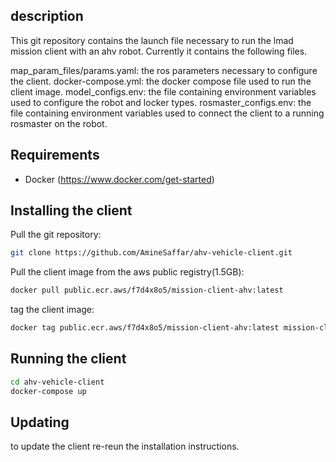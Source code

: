 ## description
This git repository contains the launch file necessary to run the lmad mission client with an ahv robot. Currently it contains the following files.

map_param_files/params.yaml: the ros parameters necessary to configure the client.
docker-compose.yml: the docker compose file used to run the client image.
model_configs.env: the file containing environment variables used to configure the robot and locker types.
rosmaster_configs.env: the file containing environment variables used to connect the client to a running rosmaster on the robot.

## Requirements
- Docker (https://www.docker.com/get-started)

## Installing the client
Pull the git repository:

```bash
git clone https://github.com/AmineSaffar/ahv-vehicle-client.git
```

Pull the client image from the aws public registry(1.5GB):

```bash
docker pull public.ecr.aws/f7d4x8o5/mission-client-ahv:latest
```

tag the client image:

```bash
docker tag public.ecr.aws/f7d4x8o5/mission-client-ahv:latest mission-client-ahv:latest 
```

## Running the client

```bash
cd ahv-vehicle-client
docker-compose up
```

## Updating
to update the client re-reun the installation instructions.

